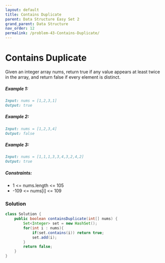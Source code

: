 ```yaml
---
layout: default
title: Contains Duplicate
parent: Data Structure Easy Set 2
grand_parent: Data Structure
nav_order: 12
permalink: /problem-43-Contains-Duplicate/
---
```

# Contains Duplicate

Given an integer array nums, return true if any value appears at least twice in the array, and return false if every element is distinct.

##### Example 1:
```markdown
Input: nums = [1,2,3,1]
Output: true
```
##### Example 2:
```markdown
Input: nums = [1,2,3,4]
Output: false
```
##### Example 3:
```markdown
Input: nums = [1,1,1,3,3,4,3,2,4,2]
Output: true
```
##### Constraints:
* 1 <= nums.length <= 105
* -109 <= nums[i] <= 109

### Solution
```java
class Solution {
    public boolean containsDuplicate(int[] nums) {
        Set<Integer> set = new HashSet();
        for(int i : nums){
            if(set.contains(i)) return true;
            set.add(i);
        }
        return false;
    }
}
```